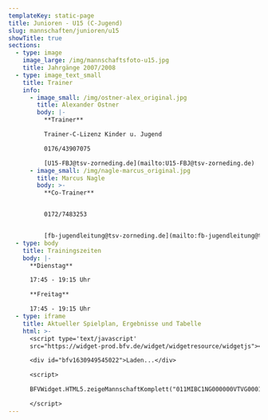 ```yaml
---
templateKey: static-page
title: Junioren - U15 (C-Jugend)
slug: mannschaften/junioren/u15
showTitle: true
sections:
  - type: image
    image_large: /img/mannschaftsfoto-u15.jpg
    title: Jahrgänge 2007/2008
  - type: image_text_small
    title: Trainer
    info:
      - image_small: /img/ostner-alex_original.jpg
        title: Alexander Ostner
        body: |-
          **Trainer**

          Trainer-C-Lizenz Kinder u. Jugend

          0176/43907075

          [U15-FBJ@tsv-zorneding.de](mailto:U15-FBJ@tsv-zorneding.de)
      - image_small: /img/nagle-marcus_original.jpg
        title: Marcus Nagle
        body: >-
          **Co-Trainer**


          0172/7483253


          [fb-jugendleitung@tsv-zorneding.de](mailto:fb-jugendleitung@tsv-zorneding.de)
  - type: body
    title: Trainingszeiten
    body: |-
      **Dienstag**

      17:45 - 19:15 Uhr

      **Freitag**

      17:45 - 19:15 Uhr
  - type: iframe
    title: Aktueller Spielplan, Ergebnisse und Tabelle
    html: >-
      <script type='text/javascript'
      src="https://widget-prod.bfv.de/widget/widgetresource/widgetjs"></script>

      <div id="bfv1630949545022">Laden...</div>

      <script>

      BFVWidget.HTML5.zeigeMannschaftKomplett("011MIBC1NG000000VTVG0001VTR8C1K7", "bfv1630949545022", { height: "800", width: "350", selectedTab:BFVWidget.HTML5.mannschaftTabs.spiele, colorResults: "undefined" , colorNav: "undefined" , colorClubName : "undefined" , backgroundNav: "undefined"});

      </script>
---
```

